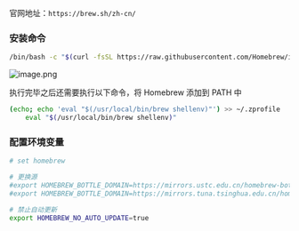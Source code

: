 官网地址：`https://brew.sh/zh-cn/`

### 安装命令

```bash
/bin/bash -c "$(curl -fsSL https://raw.githubusercontent.com/Homebrew/install/HEAD/install.sh)"
```

![image.png](https://upload-images.jianshu.io/upload_images/14623749-734b4b57c357401b.png?imageMogr2/auto-orient/strip%7CimageView2/2/w/1240)

执行完毕之后还需要执行以下命令，将 Homebrew 添加到 PATH 中

```bash
(echo; echo 'eval "$(/usr/local/bin/brew shellenv)"') >> ~/.zprofile
    eval "$(/usr/local/bin/brew shellenv)"
```

### 配置环境变量

```bash
# set homebrew

# 更换源
#export HOMEBREW_BOTTLE_DOMAIN=https://mirrors.ustc.edu.cn/homebrew-bottles
#export HOMEBREW_BOTTLE_DOMAIN=https://mirrors.tuna.tsinghua.edu.cn/homebrew-bottles

# 禁止自动更新
export HOMEBREW_NO_AUTO_UPDATE=true
```